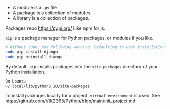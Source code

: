 - A module is a `.py` file
- A package is a collection of modules.
- A library is a collection of packages.

Packages repo https://pypi.org/ Like npm for js.

`pip` is a package manager for Python packages, or modules if you like.

```bash
# Without sudo, the following warning 'Defaulting to user installation because normal site-packages is not writeable'
sudo pip install django
sudo pip uninstall django
```

By default, `pip` installs packages into the `site-packages` directory of your Python installation.

```bash
On Ubuntu
~/.local/lib/python3.10/site-packages
```

To install packages locally for a project, `virtual environment` is used. See https://github.com/VIK2395/Python/blob/main/init_project.md
